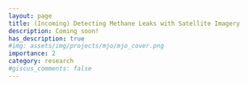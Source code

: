 ```yaml
---
layout: page
title: (Incoming) Detecting Methane Leaks with Satellite Imagery
description: Coming soon!
has_description: true
#img: assets/img/projects/mjo/mjo_cover.png
importance: 2
category: research
#giscus_comments: false
---
```

